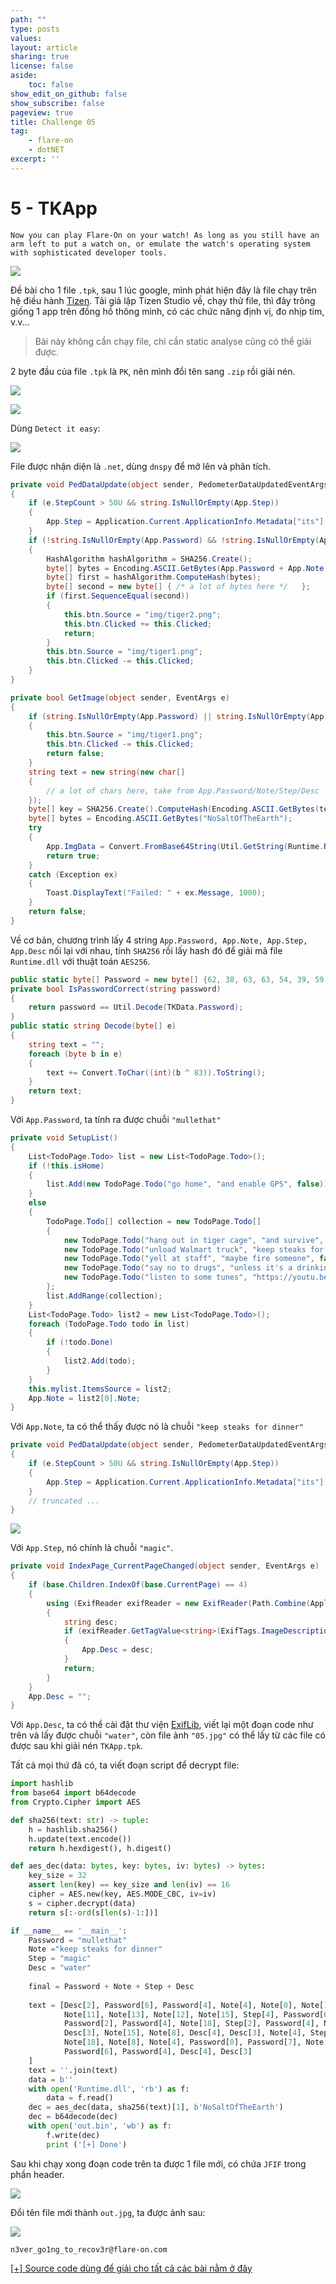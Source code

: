 ```yaml
---
path: ""
type: posts
values:
layout: article
sharing: true
license: false
aside:
    toc: false
show_edit_on_github: false
show_subscribe: false
pageview: true
title: Challenge 05
tag:
    - flare-on
    - dotNET
excerpt: ''
---
```

# 5 - TKApp

```
Now you can play Flare-On on your watch! As long as you still have an arm left to put a watch on, or emulate the watch's operating system with sophisticated developer tools.
```

![](/assets/images/flareon/5/1.png)

Đề bài cho 1 file `.tpk`, sau 1 lúc google, mình phát hiện đây là file chạy trên hệ điều hành [Tizen](https://www.tizen.org/). Tải giả lập Tizen Studio về, chạy thử file, thì đây trông giống 1 app trên đồng hồ thông minh, có các chức năng định vị, đo nhịp tim, v.v...

> Bài này không cần chạy file, chỉ cần static analyse cũng có thể giải được.

2 byte đầu của file `.tpk` là `PK`, nên mình đổi tên sang `.zip` rồi giải nén.

![](/assets/images/flareon/5/2.png)

![](/assets/images/flareon/5/3.png)

Dùng `Detect it easy`:

![](/assets/images/flareon/5/4.png)

File được nhận diện là `.net`, dùng `dnspy` để mở lên và phân tích.

```c#
private void PedDataUpdate(object sender, PedometerDataUpdatedEventArgs e)
{
    if (e.StepCount > 50U && string.IsNullOrEmpty(App.Step))
    {
        App.Step = Application.Current.ApplicationInfo.Metadata["its"];
    }
    if (!string.IsNullOrEmpty(App.Password) && !string.IsNullOrEmpty(App.Note) && !string.IsNullOrEmpty(App.Step) && !string.IsNullOrEmpty(App.Desc))
    {
        HashAlgorithm hashAlgorithm = SHA256.Create();
        byte[] bytes = Encoding.ASCII.GetBytes(App.Password + App.Note + App.Step + App.Desc);
        byte[] first = hashAlgorithm.ComputeHash(bytes);
        byte[] second = new byte[] { /* a lot of bytes here */   };
        if (first.SequenceEqual(second))
        {
            this.btn.Source = "img/tiger2.png";
            this.btn.Clicked += this.Clicked;
            return;
        }
        this.btn.Source = "img/tiger1.png";
        this.btn.Clicked -= this.Clicked;
    }
}
```

```c#
private bool GetImage(object sender, EventArgs e)
{
    if (string.IsNullOrEmpty(App.Password) || string.IsNullOrEmpty(App.Note) || string.IsNullOrEmpty(App.Step) || string.IsNullOrEmpty(App.Desc))
    {
        this.btn.Source = "img/tiger1.png";
        this.btn.Clicked -= this.Clicked;
        return false;
    }
    string text = new string(new char[]
    {
        // a lot of chars here, take from App.Password/Note/Step/Desc
    });
    byte[] key = SHA256.Create().ComputeHash(Encoding.ASCII.GetBytes(text));
    byte[] bytes = Encoding.ASCII.GetBytes("NoSaltOfTheEarth");
    try
    {
        App.ImgData = Convert.FromBase64String(Util.GetString(Runtime.Runtime_dll, key, bytes));
        return true;
    }
    catch (Exception ex)
    {
        Toast.DisplayText("Failed: " + ex.Message, 1000);
    }
    return false;
}
```

Về cơ bản, chương trình lấy 4 string `App.Password, App.Note, App.Step, App.Desc` nối lại với nhau, tính `SHA256` rồi lấy hash đó để giải mã file `Runtime.dll`  với thuật toán `AES256`.

```c#
public static byte[] Password = new byte[] {62, 38, 63, 63, 54, 39, 59, 50, 39};
private bool IsPasswordCorrect(string password)
{
    return password == Util.Decode(TKData.Password);
}
public static string Decode(byte[] e)
{
    string text = "";
    foreach (byte b in e)
    {
        text += Convert.ToChar((int)(b ^ 83)).ToString();
    }
    return text;
}
```

Với `App.Password`, ta tính ra được chuỗi `"mullethat"`

```c#
private void SetupList()
{
    List<TodoPage.Todo> list = new List<TodoPage.Todo>();
    if (!this.isHome)
    {
        list.Add(new TodoPage.Todo("go home", "and enable GPS", false));
    }
    else
    {
        TodoPage.Todo[] collection = new TodoPage.Todo[]
        {
            new TodoPage.Todo("hang out in tiger cage", "and survive", true),
            new TodoPage.Todo("unload Walmart truck", "keep steaks for dinner", false),
            new TodoPage.Todo("yell at staff", "maybe fire someone", false),
            new TodoPage.Todo("say no to drugs", "unless it's a drinking day", false),
            new TodoPage.Todo("listen to some tunes", "https://youtu.be/kTmZnQOfAF8", true)
        };
        list.AddRange(collection);
    }
    List<TodoPage.Todo> list2 = new List<TodoPage.Todo>();
    foreach (TodoPage.Todo todo in list)
    {
        if (!todo.Done)
        {
            list2.Add(todo);
        }
    }
    this.mylist.ItemsSource = list2;
    App.Note = list2[0].Note;
}
```

Với `App.Note`, ta có thể thấy được nó là chuỗi `"keep steaks for dinner"`

```c#
private void PedDataUpdate(object sender, PedometerDataUpdatedEventArgs e)
{
    if (e.StepCount > 50U && string.IsNullOrEmpty(App.Step))
    {
        App.Step = Application.Current.ApplicationInfo.Metadata["its"];
    }
    // truncated ...
}
```

![](/assets/images/flareon/5/5.png)

Với `App.Step`, nó chính là chuỗi `"magic"`.

```c#
private void IndexPage_CurrentPageChanged(object sender, EventArgs e)
{
    if (base.Children.IndexOf(base.CurrentPage) == 4)
    {
        using (ExifReader exifReader = new ExifReader(Path.Combine(Application.Current.DirectoryInfo.Resource, "gallery", "05.jpg")))
        {
            string desc;
            if (exifReader.GetTagValue<string>(ExifTags.ImageDescription, out desc))
            {
                App.Desc = desc;
            }
            return;
        }
    }
    App.Desc = "";
}
```

Với `App.Desc`, ta có thể cài đặt thư viện [ExifLib](https://www.nuget.org/packages/ExifLib/), viết lại một đoạn code như trên và lấy được chuỗi `"water"`, còn file ảnh `"05.jpg"` có thể lấy từ các file có được sau khi giải nén `TKApp.tpk`.

Tất cả mọi thứ đã có, ta viết đoạn script để decrypt file:

```python
import hashlib
from base64 import b64decode
from Crypto.Cipher import AES

def sha256(text: str) -> tuple:
    h = hashlib.sha256()
    h.update(text.encode())
    return h.hexdigest(), h.digest()

def aes_dec(data: bytes, key: bytes, iv: bytes) -> bytes:
    key_size = 32
    assert len(key) == key_size and len(iv) == 16
    cipher = AES.new(key, AES.MODE_CBC, iv=iv)
    s = cipher.decrypt(data)
    return s[:-ord(s[len(s)-1:])]

if __name__ == '__main__':
    Password = "mullethat"
    Note ="keep steaks for dinner"
    Step = "magic"
    Desc = "water"
    
    final = Password + Note + Step + Desc
    
    text = [Desc[2], Password[6], Password[4], Note[4], Note[0], Note[17], Note[18], Note[16],
            Note[11], Note[13], Note[12], Note[15], Step[4], Password[6], Desc[1], Password[2],
            Password[2], Password[4], Note[18], Step[2], Password[4], Note[5], Note[4], Desc[0],
            Desc[3], Note[15], Note[8], Desc[4], Desc[3], Note[4], Step[2], Note[13], Note[18],
            Note[18], Note[8], Note[4], Password[0], Password[7], Note[0], Password[4], Note[11],
            Password[6], Password[4], Desc[4], Desc[3]
    ]
    text = ''.join(text)
    data = b''
    with open('Runtime.dll', 'rb') as f:
        data = f.read()
    dec = aes_dec(data, sha256(text)[1], b'NoSaltOfTheEarth')
    dec = b64decode(dec)
    with open('out.bin', 'wb') as f:
        f.write(dec)
        print ('[+] Done')
```

Sau khi chạy xong đoạn code trên ta được 1 file mới, có chứa `JFIF` trong phần header.

![](/assets/images/flareon/5/6.png)

Đổi tên file mới thành `out.jpg`, ta được ảnh sau:

![](/assets/images/flareon/5/out.jpg)

```
n3ver_go1ng_to_recov3r@flare-on.com
```

[[+] Source code dùng để giải cho tất cả các bài nằm ở đây](/assets/images/flareon/src.zip)
